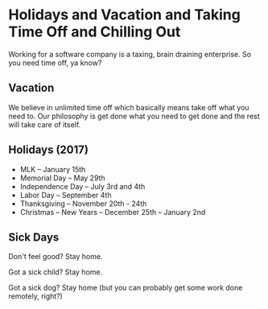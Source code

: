 # Holidays and Vacation and Taking Time Off and Chilling Out

Working for a software company is a taxing, brain draining enterprise. So you need time off, ya know?

## Vacation
We believe in unlimited time off which basically means take off what you need to. Our philosophy is get done what you need to get done and the rest will take care of itself.

## Holidays (2017)
* MLK – January 15th
* Memorial Day – May 29th
* Independence Day – July 3rd and 4th
* Labor Day – September 4th
* Thanksgiving – November 20th - 24th
* Christmas – New Years – December 25th – January 2nd

## Sick Days
Don't feel good? Stay home.

Got a sick child? Stay home.

Got a sick dog? Stay home (but you can probably get some work done remotely, right?)
